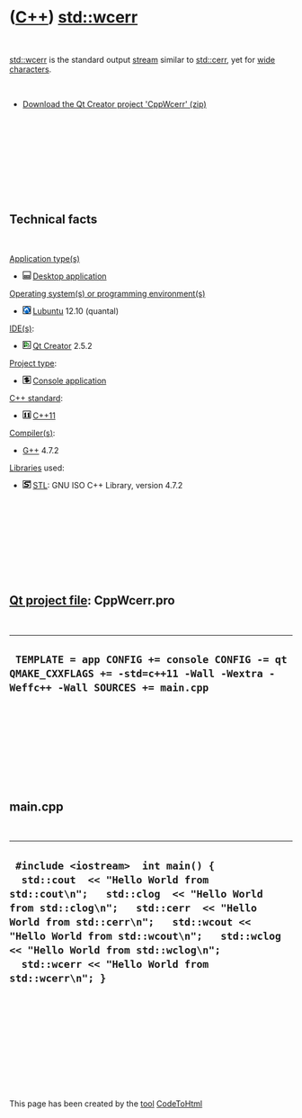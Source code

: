 



 

 

 

 

 

([C++](Cpp.md)) [std::wcerr](CppWcerr.md)
===========================================

 

[std::wcerr](CppWcerr.md) is the standard output
[stream](CppStream.md)[]() similar to [std::cerr](CppCerr.md), yet for
[wide characters](CppWchar_t.md).

 

-   [Download the Qt Creator project 'CppWcerr' (zip)](CppWcerr.zip)

 

 

 

 

 

Technical facts
---------------

 

[Application type(s)](CppApplication.md)

-   ![Desktop](PicDesktop.png) [Desktop
    application](CppDesktopApplication.md)

[Operating system(s) or programming environment(s)](CppOs.md)

-   ![Lubuntu](PicLubuntu.png) [Lubuntu](CppLubuntu.md) 12.10 (quantal)

[IDE(s)](CppIde.md):

-   ![Qt Creator](PicQtCreator.png) [Qt Creator](CppQtCreator.md) 2.5.2

[Project type](CppQtProjectType.md):

-   ![console](PicConsole.png) [Console
    application](CppConsoleApplication.md)

[C++ standard](CppStandard.md):

-   ![C++11](PicCpp11.png) [C++11](Cpp11.md)

[Compiler(s)](CppCompiler.md):

-   [G++](CppGpp.md) 4.7.2

[Libraries](CppLibrary.md) used:

-   ![STL](PicStl.png) [STL](CppStl.md): GNU ISO C++ Library, version
    4.7.2

 

 

 

 

 

[Qt project file](CppQtProjectFile.md): CppWcerr.pro
-----------------------------------------------------

 

  --------------------------------------------------------------------------------------------------------------------------------
  ` TEMPLATE = app CONFIG += console CONFIG -= qt QMAKE_CXXFLAGS += -std=c++11 -Wall -Wextra -Weffc++ -Wall SOURCES += main.cpp`
  --------------------------------------------------------------------------------------------------------------------------------

 

 

 

 

 

main.cpp
--------

 

  -------------------------------------------------------------------------------------------------------------------------------------------------------------------------------------------------------------------------------------------------------------------------------------------------------------------------------------------
  ` #include <iostream>  int main() {   std::cout  << "Hello World from std::cout\n";   std::clog  << "Hello World from std::clog\n";   std::cerr  << "Hello World from std::cerr\n";   std::wcout << "Hello World from std::wcout\n";   std::wclog << "Hello World from std::wclog\n";   std::wcerr << "Hello World from std::wcerr\n"; }`
  -------------------------------------------------------------------------------------------------------------------------------------------------------------------------------------------------------------------------------------------------------------------------------------------------------------------------------------------

 

 

 

 

 





 




This page has been created by the [tool](Tools.md)
[CodeToHtml](ToolCodeToHtml.md)
